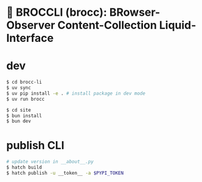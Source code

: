 # 🥦 BROCCLI (brocc): BRowser-Observer Content-Collection Liquid-Interface

# dev

```sh CLI
$ cd brocc-li
$ uv sync
$ uv pip install -e . # install package in dev mode
$ uv run brocc
```

```sh site
$ cd site
$ bun install
$ bun dev
```

# publish CLI

```sh
# update version in __about__.py
$ hatch build
$ hatch publish -u __token__ -a $PYPI_TOKEN
```
